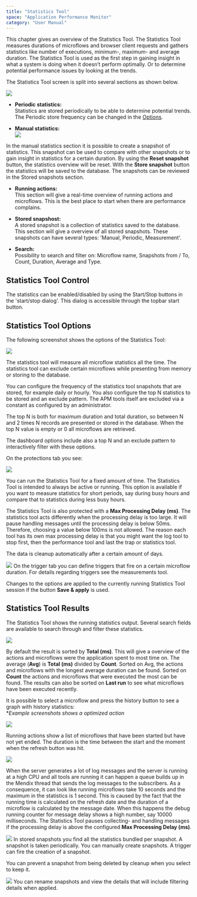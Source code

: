 ```yaml
---
title: "Statistics Tool"
space: "Application Performance Monitor"
category: "User Manual"
---
```

This chapter gives an overview of the Statistics Tool. The Statistics Tool measures durations of microflows
 and browser client requests and gathers statistics like number of executions, minimum-, maximum- and average
  duration. The Statistics Tool is used as the first step in gaining insight in what a system is doing when
   it doesn’t perform optimally. Or to determine potential performance issues by looking at the trends.

The Statistics Tool screen is split into several sections as shown below.


 ![](attachments/Statistics_Tool/Overview.png)


- **Periodic statistics:**   
Statistics are stored periodically to be able to determine potential trends. The Periodic store frequency
 can be changed in the [Options](#Options).   


- **Manual statistics:**  
 ![](attachments/Statistics_Tool/Manual_statistics.png)  

In the manual statistics section it is possible to create a snapshot of statistics. This snapshot can be
used to compare with other snapshots or to gain insight in statistics for a certain duration. By using
the **Reset snapshot** button, the statistics overview will be reset. With the **Store snapshot** button
 the statistics will be saved to the database. The snapshots can be reviewed in the
Stored snapshots section.  

- **Running actions:**  
This section will give a real-time overview of running actions and microflows. This is the best place to
 start when there are performance complains.

- **Stored snapshost:**  
A stored snapshot is a collection of statistics saved to the database. This section will give a overview
 of all stored snapshots. These snapshots can have several types: 'Manual, Periodic, Measurement'.

- **Search:**  
Possibility to search and filter on: Microflow name, Snapshots from / To, Count, Duration, Average and Type.

## Statistics Tool Control

The statistics can be enabled/disabled by using the Start/Stop buttons in the 'start/stop dialog'. This dialog is accessible through the topbar start button.


<a name="Options"></a>
## Statistics Tool Options

The following screenshot shows the options of the Statistics Tool:

 ![](attachments/Statistics_Tool/Options.png)

The statistics tool will measure all microflow statistics all the time. The statistics tool can exclude
 certain microflows while presenting from memory or storing to the database.

You can configure the frequency of the statistics tool snapshots that are stored, for example daily or
hourly. You also configure the top N statistics to be stored and an exclude pattern. The APM tools itself
 are excluded via a constant as configured by an administrator.

The top N is both for maximum duration and total duration, so between N and 2 times N records are presented
 or stored in the database. When the top N value is empty or 0 all microflows are retrieved.

The dashboard options include also a top N and an exclude pattern to interactively filter with these options.

On the protections tab you see:

![](attachments/Statistics_Tool/Protections.png)

You can run the Statistics Tool for a fixed amount of time. The Statistics Tool is intended to always
be active or running. This option is available if you want to measure statistics for short periods, say
 during busy hours and compare that to statistics during less busy hours.

The Statistics Tool is also protected with a **Max Processing Delay (ms)**. The statistics tool acts
 differently when the processing delay is too large. It will pause handling messages until the processing
  delay is below 50ms. Therefore, choosing a value below 100ms is not allowed. The reason each tool has its
   own max processing delay is that you might want the log tool to stop first, then the performance tool
   and last the trap or statistics tool.

The data is cleanup automatically after a certain amount of days.

![](attachments/Statistics_Tool/Triggers.png)
On the trigger tab you can define triggers that fire on a certain microflow duration. For 
details regarding triggers see the measurements tool.

Changes to the options are applied to the currently running Statistics Tool session if the button
**Save & apply** is used.

## Statistics Tool Results

The Statistics Tool shows the running statistics output. Several search fields are available to search
through and filter these statistics.

 ![](attachments/Statistics_Tool/Overview.png)

By default the result is sorted by **Total (ms)**. This will give a overview of the actions and microflows were the
application spent to most time on. The average (**Avg**) is **Total (ms)** divided by **Count**. Sorted on Avg, the actions and
microflows with the longest average duration can be found. Sorted on **Count** the actions and microflows that
were executed the most can be found. The results can also be sorted on **Last run** to see what microflows
have been executed recently.

It is possible to select a microflow and press the history button to see a graph with history statistics:  
*_Example screenshots shows a optimized action_

![](attachments/Statistics_Tool/Trend.png)

Running actions show a list of microflows that have been started but have not yet ended. The duration
is the time between the start and the moment when the refresh button was hit.

![](attachments/Statistics_Tool/Now_Running.png)

When the server generates a lot of log messages and the server is running at a high CPU and all tools are
running it can happen a queue builds up in the Mendix thread that sends the log messages to the subscribers.
 As a consequence, it can look like running microflows take 10 seconds and the maximum in the statistics is
  1 second. This is caused by the fact that the running time is calculated on the refresh date and the
  duration of a microflow is calculated by the message date. When this happens the debug running counter
  for message delay shows a high number, say 10000 milliseconds. The Statistics Tool pauses collecting-
  and handling messages if the processing delay is above the configured **Max Processing Delay (ms)**.

![](attachments/Statistics_Tool/Snapshots.png)
In stored snapshots you find all the statistics bundled per snapshot. A snapshot is taken periodically.
You can manually create snapshots. A trigger can fire the creation of a snapshot.

You can prevent a snapshot from being deleted by cleanup when you select to keep it.


![](attachments/Statistics_Tool/Snapshot_Details.png)
You can rename snapshots and view the details that will include filtering details when applied.
